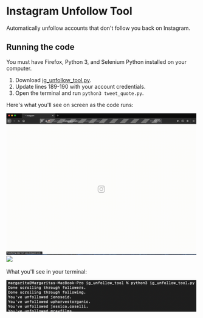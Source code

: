 # Instagram Unfollow Tool
Automatically unfollow accounts that don't follow you back on Instagram. 

## Running the code
You must have Firefox, Python 3, and Selenium Python installed on your computer. 

1) Download [ig_unfollow_tool.py](ig_unfollow_tool.py). 
2) Update lines 189-190 with your account credentials. 
3) Open the terminal and run ```python3 tweet_quote.py```.

Here's what you'll see on screen as the code runs:

<img src="media/login_and_get_followers.gif" width = 500> 
<img src="media/unfollow.gif" width = 500> 

What you'll see in your terminal:

<img src="media/terminal.png" width = 500> 
